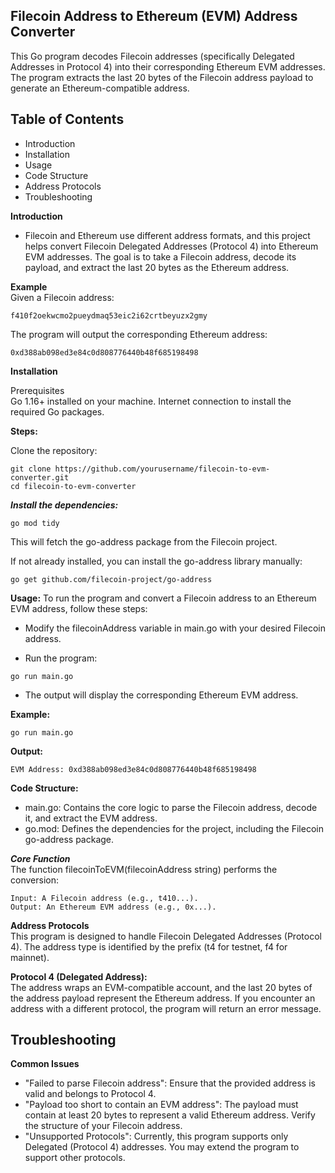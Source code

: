 ## Filecoin Address to Ethereum (EVM) Address Converter
This Go program decodes Filecoin addresses (specifically Delegated Addresses in Protocol 4) into their corresponding Ethereum EVM addresses. The program extracts the last 20 bytes of the Filecoin address payload to generate an Ethereum-compatible address.

## Table of Contents

- Introduction
- Installation
- Usage
- Code Structure
- Address Protocols
- Troubleshooting

**Introduction** <br>
- Filecoin and Ethereum use different address formats, and this project helps convert Filecoin Delegated Addresses (Protocol 4) into Ethereum EVM addresses. The goal is to take a Filecoin address, decode its payload, and extract the last 20 bytes as the Ethereum address.

**Example** <br>
Given a Filecoin address: <br>
```
f410f2oekwcmo2pueydmaq53eic2i62crtbeyuzx2gmy
```

The program will output the corresponding Ethereum address: <br>
```
0xd388ab098ed3e84c0d808776440b48f685198498
```
**Installation** <br>

Prerequisites <br>
Go 1.16+ installed on your machine.
Internet connection to install the required Go packages.

**Steps:**

Clone the repository:
```
git clone https://github.com/yourusername/filecoin-to-evm-converter.git
cd filecoin-to-evm-converter
```

***Install the dependencies:***
```
go mod tidy
```
This will fetch the go-address package from the Filecoin project.

If not already installed, you can install the go-address library manually:
```
go get github.com/filecoin-project/go-address
```

**Usage:**
To run the program and convert a Filecoin address to an Ethereum EVM address, follow these steps:

- Modify the filecoinAddress variable in main.go with your desired Filecoin address.

- Run the program:
```
go run main.go
```

- The output will display the corresponding Ethereum EVM address.

**Example:**
```
go run main.go
```

**Output:**
```
EVM Address: 0xd388ab098ed3e84c0d808776440b48f685198498
```

**Code Structure:**<br>
- main.go: Contains the core logic to parse the Filecoin address, decode it, and extract the EVM address.
- go.mod: Defines the dependencies for the project, including the Filecoin go-address package.
  
***Core Function*** <br>
The function filecoinToEVM(filecoinAddress string) performs the conversion:

```
Input: A Filecoin address (e.g., t410...).
Output: An Ethereum EVM address (e.g., 0x...).
```

**Address Protocols** <br>
This program is designed to handle Filecoin Delegated Addresses (Protocol 4). The address type is identified by the prefix (t4 for testnet, f4 for mainnet).

**Protocol 4 (Delegated Address):** <br>
The address wraps an EVM-compatible account, and the last 20 bytes of the address payload represent the Ethereum address.
If you encounter an address with a different protocol, the program will return an error message.

## Troubleshooting

**Common Issues** <br>
- "Failed to parse Filecoin address": Ensure that the provided address is valid and belongs to Protocol 4.
- "Payload too short to contain an EVM address": The payload must contain at least 20 bytes to represent a valid Ethereum address. Verify the structure of your Filecoin address.
- "Unsupported Protocols": Currently, this program supports only Delegated (Protocol 4) addresses. You may extend the program to support other protocols.
